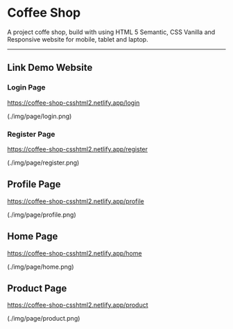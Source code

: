 # Coffee Shop

A project coffe shop, build with using HTML 5 Semantic, CSS Vanilla and Responsive website for mobile, tablet and laptop.

---

## Link Demo Website

### Login Page

https://coffee-shop-csshtml2.netlify.app/login

(./img/page/login.png)

### Register Page

https://coffee-shop-csshtml2.netlify.app/register

(./img/page/register.png)

## Profile Page

https://coffee-shop-csshtml2.netlify.app/profile

(./img/page/profile.png)

## Home Page

https://coffee-shop-csshtml2.netlify.app/home

(./img/page/home.png)

## Product Page

https://coffee-shop-csshtml2.netlify.app/product

(./img/page/product.png)
